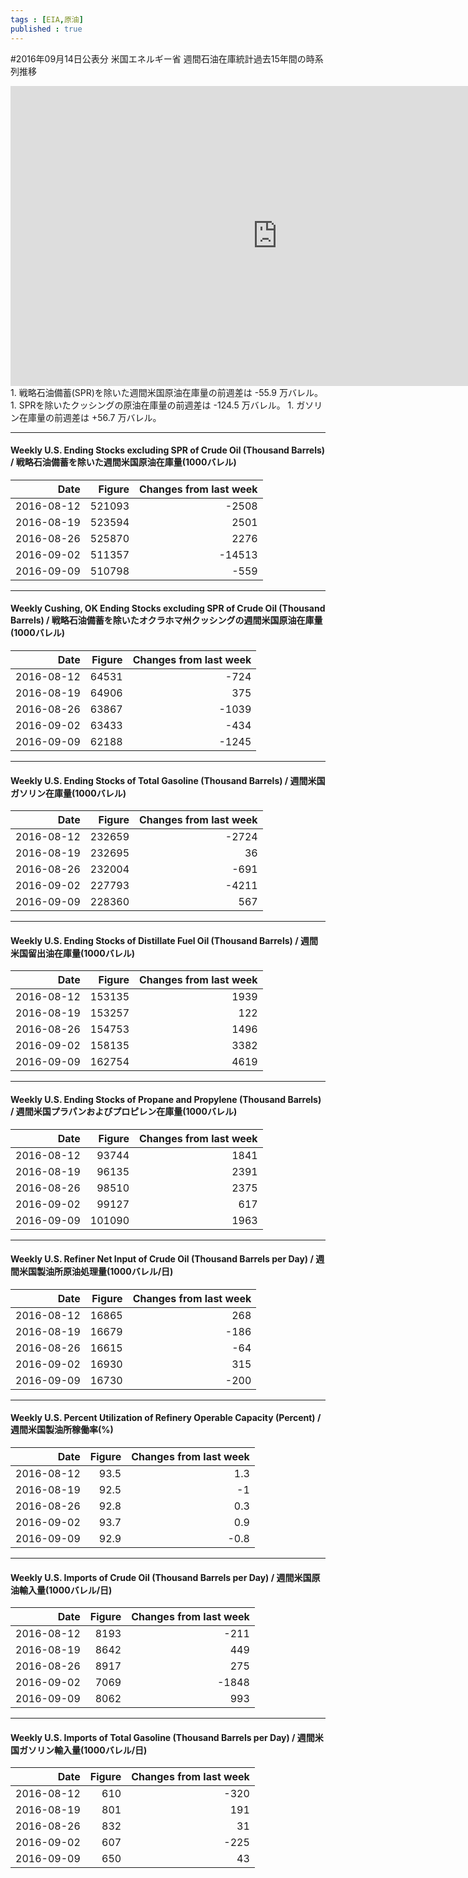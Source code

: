 ```yaml
--- 
tags : [EIA,原油] 
published : true
---
```

#2016年09月14日公表分 米国エネルギー省 週間石油在庫統計過去15年間の時系列推移 
<iframe width="853" height="480" src="https://www.youtube.com/embed/xrdxnr1aerM?rel=0" frameborder="0" allowfullscreen></iframe>
1. 戦略石油備蓄(SPR)を除いた週間米国原油在庫量の前週差は -55.9 万バレル。
1. SPRを除いたクッシングの原油在庫量の前週差は -124.5 万バレル。
1. ガソリン在庫量の前週差は +56.7 万バレル。


***
####  Weekly U.S. Ending Stocks excluding SPR of Crude Oil  (Thousand Barrels) / 戦略石油備蓄を除いた週間米国原油在庫量(1000バレル)
|Date| Figure| Changes from last week|
|-:| -:| -:|
|2016-08-12| 521093| -2508|
|2016-08-19| 523594| 2501|
|2016-08-26| 525870| 2276|
|2016-09-02| 511357| -14513|
|2016-09-09| 510798| -559|

***
####  Weekly Cushing, OK Ending Stocks excluding SPR of Crude Oil  (Thousand Barrels) / 戦略石油備蓄を除いたオクラホマ州クッシングの週間米国原油在庫量(1000バレル)
|Date| Figure| Changes from last week|
|-:| -:| -:|
|2016-08-12| 64531| -724|
|2016-08-19| 64906| 375|
|2016-08-26| 63867| -1039|
|2016-09-02| 63433| -434|
|2016-09-09| 62188| -1245|

***
####  Weekly U.S. Ending Stocks of Total Gasoline  (Thousand Barrels) / 週間米国ガソリン在庫量(1000バレル)
|Date| Figure| Changes from last week|
|-:| -:| -:|
|2016-08-12| 232659| -2724|
|2016-08-19| 232695| 36|
|2016-08-26| 232004| -691|
|2016-09-02| 227793| -4211|
|2016-09-09| 228360| 567|

***
####  Weekly U.S. Ending Stocks of Distillate Fuel Oil  (Thousand Barrels) / 週間米国留出油在庫量(1000バレル)
|Date| Figure| Changes from last week|
|-:| -:| -:|
|2016-08-12| 153135| 1939|
|2016-08-19| 153257| 122|
|2016-08-26| 154753| 1496|
|2016-09-02| 158135| 3382|
|2016-09-09| 162754| 4619|

***
####  Weekly U.S. Ending Stocks of Propane and Propylene  (Thousand Barrels) / 週間米国プラパンおよびプロピレン在庫量(1000バレル)
|Date| Figure| Changes from last week|
|-:| -:| -:|
|2016-08-12| 93744| 1841|
|2016-08-19| 96135| 2391|
|2016-08-26| 98510| 2375|
|2016-09-02| 99127| 617|
|2016-09-09| 101090| 1963|

***
####  Weekly U.S. Refiner Net Input of Crude Oil  (Thousand Barrels per Day) / 週間米国製油所原油処理量(1000バレル/日)
|Date| Figure| Changes from last week|
|-:| -:| -:|
|2016-08-12| 16865| 268|
|2016-08-19| 16679| -186|
|2016-08-26| 16615| -64|
|2016-09-02| 16930| 315|
|2016-09-09| 16730| -200|

***
####  Weekly U.S. Percent Utilization of Refinery Operable Capacity (Percent) / 週間米国製油所稼働率(%)
|Date| Figure| Changes from last week|
|-:| -:| -:|
|2016-08-12| 93.5| 1.3|
|2016-08-19| 92.5| -1|
|2016-08-26| 92.8| 0.3|
|2016-09-02| 93.7| 0.9|
|2016-09-09| 92.9| -0.8|

***
####  Weekly U.S. Imports of Crude Oil  (Thousand Barrels per Day) / 週間米国原油輸入量(1000バレル/日)
|Date| Figure| Changes from last week|
|-:| -:| -:|
|2016-08-12| 8193| -211|
|2016-08-19| 8642| 449|
|2016-08-26| 8917| 275|
|2016-09-02| 7069| -1848|
|2016-09-09| 8062| 993|

***
####  Weekly U.S. Imports of Total Gasoline  (Thousand Barrels per Day) / 週間米国ガソリン輸入量(1000バレル/日)
|Date| Figure| Changes from last week|
|-:| -:| -:|
|2016-08-12| 610| -320|
|2016-08-19| 801| 191|
|2016-08-26| 832| 31|
|2016-09-02| 607| -225|
|2016-09-09| 650| 43|
